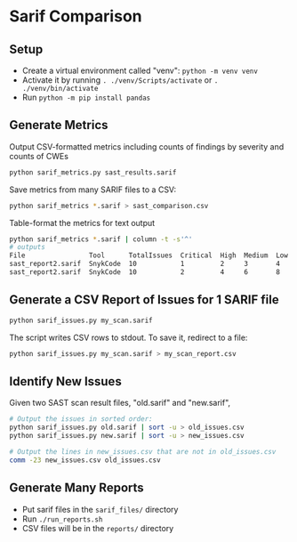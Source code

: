 # Sarif Comparison

## Setup
 - Create a virtual environment called "venv": `python -m venv venv`
 - Activate it by running  `. ./venv/Scripts/activate` or `. ./venv/bin/activate`
 - Run `python -m pip install pandas` 

## Generate Metrics
Output CSV-formatted metrics including counts of findings by severity and counts of CWEs
```sh
python sarif_metrics.py sast_results.sarif
```
Save metrics from many SARIF files to a CSV:
```sh
python sarif_metrics *.sarif > sast_comparison.csv
```
Table-format the metrics for text output
```sh
python sarif_metrics *.sarif | column -t -s'^'
# outputs
File                Tool      TotalIssues  Critical  High  Medium  Low  Top25  UniqueCWEs  UniqueFiles
sast_report2.sarif  SnykCode  10           1         2     3       4    8      5           113
sast_report2.sarif  SnykCode  10           2         4     6       8    9      6           123
```



## Generate a CSV Report of Issues for 1 SARIF file
```sh
python sarif_issues.py my_scan.sarif
```
The script writes CSV rows to stdout. To save it, redirect to a file:
```sh
python sarif_issues.py my_scan.sarif > my_scan_report.csv
```

## Identify New Issues
Given two SAST scan result files, "old.sarif" and "new.sarif", 
```sh
# Output the issues in sorted order:
python sarif_issues.py old.sarif | sort -u > old_issues.csv
python sarif_issues.py new.sarif | sort -u > new_issues.csv

# Output the lines in new_issues.csv that are not in old_issues.csv 
comm -23 new_issues.csv old_issues.csv 
```


## Generate Many Reports 
 - Put sarif files in the `sarif_files/` directory
 - Run `./run_reports.sh`
 - CSV files will be in the `reports/` directory
